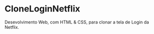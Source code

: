 # CloneLoginNetflix
Desevolvimento Web, com HTML &amp; CSS, para clonar a tela de Login da Netflix.

